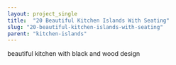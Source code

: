 ```yaml
---
layout: project_single
title:  "20 Beautiful Kitchen Islands With Seating"
slug: "20-beautiful-kitchen-islands-with-seating"
parent: "kitchen-islands"
---
```

beautiful kitchen with black and wood design